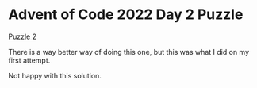# Advent of Code 2022 Day 2 Puzzle

[Puzzle 2](https://adventofcode.com/2022/day/2)

There is a way better way of doing this one, but this was what I did on my first attempt.

Not happy with this solution.
